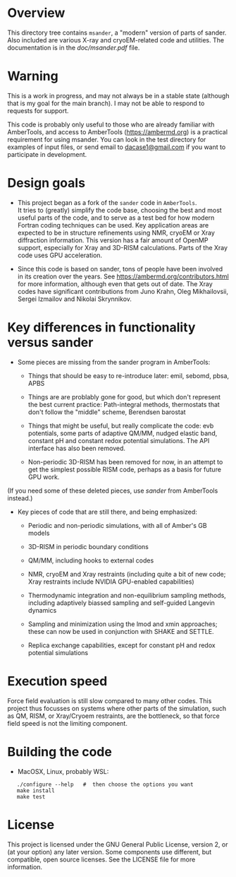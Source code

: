 # Overview

This directory tree contains `msander`, a "modern" version of parts of
sander.  Also included are various X-ray and cryoEM-related code and utilities.
The documentation is in the *doc/msander.pdf* file.

# Warning

This is a work in progress, and may not always be in a stable state
(although that is my goal for the main branch).  I may not be able to
respond to requests for support.

This code is probably only useful to those who are already familiar with
AmberTools, and access to AmberTools (https://ambermd.org) is a practical
requirement for using msander.  You can look in the test directory for
examples of input files, or send email to dacase1@gmail.com if you want to
participate in development.

# Design goals

* This project began as a fork of the `sander` code in `AmberTools`.  
It tries to (greatly) simplify the code base, choosing the best and 
most useful parts of the code, and to serve as a test bed for how 
modern Fortran coding techniques can be used.  Key application areas 
are expected to be in structure refinements using NMR, cryoEM or 
Xray diffraction information.  This version has a fair amount of OpenMP
support, especially for Xray and 3D-RISM calculations.  Parts of the Xray
code uses GPU acceleration.

* Since this code is based on sander, tons of people have been involved in its
creation over the years.  See https://ambermd.org/contributors.html for more
information, although even that gets out of date.  The Xray codes have
significant contributions from Juno Krahn, Oleg Mikhailovsii, Sergei Izmailov
and Nikolai Skrynnikov.

# Key differences in functionality versus sander

* Some pieces are missing from the sander program in AmberTools:

  * Things that should be easy to re-introduce later: emil, sebomd, pbsa, APBS

  * Things are are problably gone for good, but which don't represent the best
current practice: Path-integral methods, thermostats that don't follow
the "middle" scheme, Berendsen barostat

  * Things that might be useful, but really complicate the code: evb
potentials, some parts of adaptive QM/MM, nudged elastic band, constant pH
and constant redox potential simulations.  The API interface has also been
removed.

  * Non-periodic 3D-RISM has been removed for now, in an attempt to get the
simplest possible RISM code, perhaps as a basis for future GPU work.

(If you need some of these deleted pieces, use *sander* from AmberTools
instead.)

* Key pieces of code that are still there, and being emphasized:

  * Periodic and non-periodic simulations, with all of Amber's GB models

  * 3D-RISM in periodic boundary conditions

  * QM/MM, including hooks to external codes

  * NMR, cryoEM and Xray restraints (including quite a bit of new code; Xray
    restraints include NVIDIA GPU-enabled capabilities)

  * Thermodynamic integration and non-equilibrium sampling methods,
    including adaptively biassed sampling and self-guided Langevin dynamics

  * Sampling and minimization using the lmod and xmin approaches; these
    can now be used in conjunction with SHAKE and SETTLE.

  * Replica exchange capabilities, except for constant pH and redox potential
    simulations

# Execution speed

Force field evaluation is still slow compared to many other codes.  This
project thus focusses on systems where other parts of the simulation, such
as QM, RISM, or Xray/Cryoem restraints, are the bottleneck, so that force
field speed is not the limiting component.

# Building the code

* MacOSX, Linux, probably WSL:
```
   ./configure --help   #  then choose the options you want
   make install
   make test
```

# License

This project is licensed under the GNU General Public License, 
version 2, or (at your option) any later version.   Some components use 
different, but compatible, open source licenses.  See the LICENSE file 
for more information.

